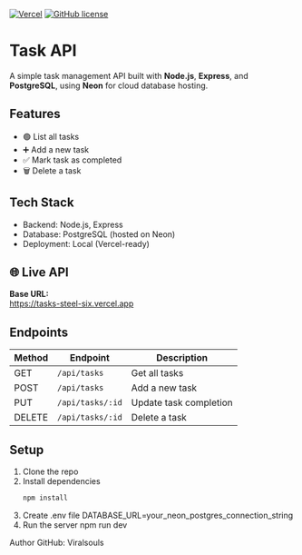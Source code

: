 [![Vercel](https://vercelbadge.vercel.app/api/Viralsouls/tasks-api)](https://vercel.com)
[![GitHub license](https://img.shields.io/github/license/Viralsouls/tasks-api)](https://github.com/Viralsouls/tasks-api/blob/main/LICENSE)


# Task API

A simple task management API built with **Node.js**, **Express**, and **PostgreSQL**, using **Neon** for cloud database hosting.

## Features

- 🟢 List all tasks
- ➕ Add a new task
- ✅ Mark task as completed
- 🗑️ Delete a task

## Tech Stack

- Backend: Node.js, Express
- Database: PostgreSQL (hosted on Neon)
- Deployment: Local (Vercel-ready)

## 🌐 Live API

**Base URL:**  
https://tasks-steel-six.vercel.app

## Endpoints

| Method | Endpoint            | Description            |
|--------|---------------------|------------------------|
| GET    | `/api/tasks`        | Get all tasks          |
| POST   | `/api/tasks`        | Add a new task         |
| PUT    | `/api/tasks/:id`    | Update task completion |
| DELETE | `/api/tasks/:id`    | Delete a task          |

## Setup

1. Clone the repo  
2. Install dependencies  
   ```bash
   npm install
3. Create .env file
    DATABASE_URL=your_neon_postgres_connection_string
4. Run the server
    npm run dev

Author
GitHub: Viralsouls
